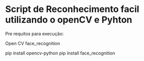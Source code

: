 # Script de Reconhecimento facil utilizando o openCV e Pyhton

Pre requitos para execução:

Open CV
face_recognition



pip install opencv-python
pip install face_recognition
